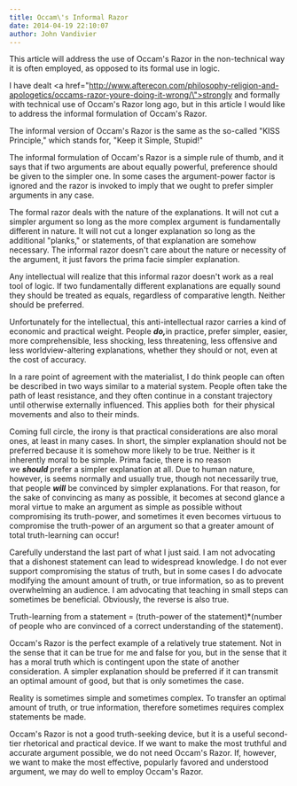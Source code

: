 ```yaml
---
title: Occam\'s Informal Razor
date: 2014-04-19 22:10:07
author: John Vandivier
---
```




This article will address the use of Occam's Razor in the non-technical way it is often employed, as opposed to its formal use in logic.

I have dealt <a href=\"http://www.afterecon.com/philosophy-religion-and-apologetics/occams-razor-youre-doing-it-wrong/\">strongly and formally with technical use of Occam's Razor long ago</a>, but in this article I would like to address the informal formulation of Occam's Razor.

The informal version of Occam's Razor is the same as the so-called \"KISS Principle,\" which stands for, \"Keep it Simple, Stupid!\"

The informal formulation of Occam's Razor is a simple rule of thumb, and it says that if two arguments are about equally powerful, preference should be given to the simpler one. In some cases the argument-power factor is ignored and the razor is invoked to imply that we ought to prefer simpler arguments in any case.

The formal razor deals with the nature of the explanations. It will not cut a simpler argument so long as the more complex argument is fundamentally different in nature. It will not cut a longer explanation so long as the additional \"planks,\" or statements, of that explanation are somehow necessary. The informal razor doesn't care about the nature or necessity of the argument, it just favors the prima facie simpler explanation.

Any intellectual will realize that this informal razor doesn't work as a real tool of logic. If two fundamentally different explanations are equally sound they should be treated as equals, regardless of comparative length. Neither should be preferred.

Unfortunately for the intellectual, this anti-intellectual razor carries a kind of economic and practical weight. People <em><strong>do,</strong></em>in practice,<strong> </strong>prefer simpler, easier, more comprehensible, less shocking, less threatening, less offensive and less worldview-altering explanations, whether they should or not, even at the cost of accuracy.

In a rare point of agreement with the materialist, I do think people can often be described in two ways similar to a material system. People often take the path of least resistance, and they often continue in a constant trajectory until otherwise externally influenced. This applies both  for their physical movements and also to their minds.

Coming full circle, the irony is that practical considerations are also moral ones, at least in many cases. In short, the simpler explanation should not be preferred because it is somehow more likely to be true. Neither is it inherently moral to be simple. Prima facie, there is no reason we <em><strong>should</strong></em><strong> </strong>prefer a simpler explanation at all. Due to human nature, however, is seems normally and usually true, though not necessarily true, that people <em><strong>will</strong> </em>be convinced by simpler explanations. For that reason, for the sake of convincing as many as possible, it becomes at second glance a moral virtue to make an argument as simple as possible without compromising its truth-power, and sometimes it even becomes virtuous to compromise the truth-power of an argument so that a greater amount of total truth-learning can occur!

Carefully understand the last part of what I just said. I am not advocating that a dishonest statement can lead to widespread knowledge. I do not ever support compromising the status of truth, but in some cases I do advocate modifying the amount amount of truth, or true information, so as to prevent overwhelming an audience. I am advocating that teaching in small steps can sometimes be beneficial. Obviously, the reverse is also true.

Truth-learning from a statement = (truth-power of the statement)*(number of people who are convinced of a correct understanding of the statement).

Occam's Razor is the perfect example of a relatively true statement. Not in the sense that it can be true for me and false for you, but in the sense that it has a moral truth which is contingent upon the state of another consideration. A simpler explanation should be preferred if it can transmit an optimal amount of good, but that is only sometimes the case.

Reality is sometimes simple and sometimes complex. To transfer an optimal amount of truth, or true information, therefore sometimes requires complex statements be made.

Occam's Razor is not a good truth-seeking device, but it is a useful second-tier rhetorical and practical device. If we want to make the most truthful and accurate argument possible, we do not need Occam's Razor. If, however, we want to make the most effective, popularly favored and understood argument, we may do well to employ Occam's Razor.